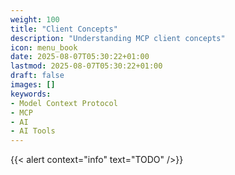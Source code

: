 ```yaml
---
weight: 100
title: "Client Concepts"
description: "Understanding MCP client concepts"
icon: menu_book
date: 2025-08-07T05:30:22+01:00
lastmod: 2025-08-07T05:30:22+01:00
draft: false
images: []
keywords:
- Model Context Protocol
- MCP
- AI
- AI Tools
---
```


{{< alert context="info" text="TODO" />}}